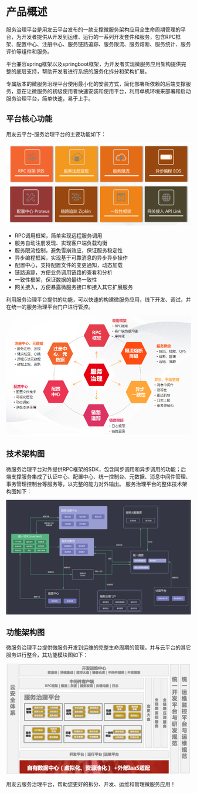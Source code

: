 # 产品概述

服务治理平台是用友云平台发布的一款支撑微服务架构应用全生命周期管理的平台，为开发者提供从开发到运维、运行的一系列开发套件和服务，包含RPC框架、配置中心、注册中心、服务链路追踪、服务限流、服务熔断、服务统计、服务评价等组件和服务。

平台兼容spring框架以及springboot框架，为开发者实现微服务应用架构提供完整的底层支持，帮助开发者进行系统的服务化拆分和架构扩展。

专属版本的微服务治理平台使用最小化的安装方式，简化部署所依赖的后端支撑服务，意在让微服务的初级使用者快速安装和使用平台，利用单机环境来部署和启动服务治理平台，简单快速，易于上手。


## 平台核心功能

用友云平台-服务治理平台的主要功能如下：

![](image/tsgn.png)

- RPC调用框架，简单实现远程服务调用
- 服务自动注册发现、实现客户端负载均衡
- 服务限流控制，避免雪崩效应，保证服务稳定性
- 异步编程框架，实现基于可靠消息的异步异步操作
- 配置中心，支持配置文件的变更通知，动态加载
- 链路追踪，方便业务调用链路的查看和分析
- 一致性框架，保证数据的最终一致性
- 网关接入，方便暴露微服务接口和接入其它扩展服务


利用服务治理平台提供的功能，可以快速的构建微服务应用，线下开发、调试，并在统一的服务治理平台门户进行管控。

![](image/zygn.png)

## 技术架构图
微服务治理平台对外提供RPC框架的SDK，包含同步调用和异步调用的功能；后端支撑服务集成了认证中心、配置中心、统一控制台、元数据、消息中间件管理、事务管理控制台等服务等，以完整的能力对外输出。 服务治理平台的整体技术架构图如下：

![](image/jsjg.png)

## 功能架构图

微服务治理平台提供微服务开发到运维的完整生命周期的管理，并与云平台的其它服务进行整合，其功能模块图如下：

![](image/gnjg.png)

用友云服务治理平台，帮助您更好的拆分、开发、运维和管理微服务应用！






